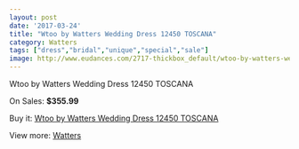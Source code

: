 ```yaml
---
layout: post
date: '2017-03-24'
title: "Wtoo by Watters Wedding Dress 12450 TOSCANA"
category: Watters
tags: ["dress","bridal","unique","special","sale"]
image: http://www.eudances.com/2717-thickbox_default/wtoo-by-watters-wedding-dress-12450-toscana.jpg
---
```

Wtoo by Watters Wedding Dress 12450 TOSCANA

On Sales: **$355.99**
<a href="https://www.eudances.com/en/watters/918-wtoo-by-watters-wedding-dress-12450-toscana.html"><amp-img layout="responsive" width="600" height="600" src="//www.eudances.com/2717-thickbox_default/wtoo-by-watters-wedding-dress-12450-toscana.jpg" alt="Wtoo by Watters Wedding Dress 12450 TOSCANA 0" /></a>
<a href="https://www.eudances.com/en/watters/918-wtoo-by-watters-wedding-dress-12450-toscana.html"><amp-img layout="responsive" width="600" height="600" src="//www.eudances.com/2718-thickbox_default/wtoo-by-watters-wedding-dress-12450-toscana.jpg" alt="Wtoo by Watters Wedding Dress 12450 TOSCANA 1" /></a>

Buy it: [Wtoo by Watters Wedding Dress 12450 TOSCANA](https://www.eudances.com/en/watters/918-wtoo-by-watters-wedding-dress-12450-toscana.html "Wtoo by Watters Wedding Dress 12450 TOSCANA")

View more: [Watters](https://www.eudances.com/en/12-watters "Watters")